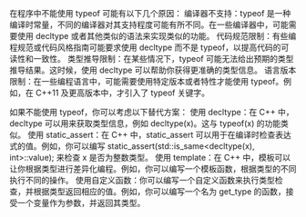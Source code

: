 在程序中不能使用 typeof 可能有以下几个原因：
编译器不支持：typeof 是一种编译时常量，不同的编译器对其支持程度可能有所不同。在一些编译器中，可能需要使用 decltype 或者其他类似的语法来实现类似的功能。
代码规范限制：有些编程规范或代码风格指南可能要求使用 decltype 而不是 typeof，以提高代码的可读性和一致性。
类型推导限制：在某些情况下，typeof 可能无法给出预期的类型推导结果。这时候，使用 decltype 可以帮助你获得更准确的类型信息。
语言版本限制：在一些编程语言中，可能需要使用特定版本或者特性才能使用 typeof。例如，在 C++11 及更高版本中，才引入了 typeof 关键字。

如果不能使用 typeof，你可以考虑以下替代方案：
使用 decltype：在 C++ 中，decltype 可以用来获取类型信息，例如 decltype(x)。这与 typeof(x) 的功能类似。
使用 static_assert：在 C++ 中，static_assert 可以用于在编译时检查表达式的值。例如，你可以编写 static_assert(std::is_same<decltype(x), int>::value); 来检查 x 是否为整数类型。
使用 template：在 C++ 中，模板可以让你根据类型进行差异化编程。例如，你可以编写一个模板函数，根据类型的不同执行不同的操作。
使用自定义函数：你可以编写一个自定义函数来执行类型检查，并根据类型返回相应的值。例如，你可以编写一个名为 get_type 的函数，接受一个变量作为参数，并返回其类型。